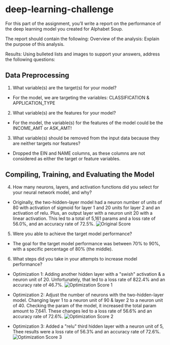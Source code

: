 # deep-learning-challenge

For this part of the assignment, you’ll write a report on the performance of the deep learning model you created for Alphabet Soup.

The report should contain the following:
Overview of the analysis: Explain the purpose of this analysis.

Results: Using bulleted lists and images to support your answers, address the following questions:

## Data Preprocessing
1. What variable(s) are the target(s) for your model?
- For the model, we are targeting the variables: CLASSIFICATION & APPLICATION_TYPE

2. What variable(s) are the features for your model?
- For the model, the variable(s) for the features of the model could be the INCOME_AMT or ASK_AMT!

3. What variable(s) should be removed from the input data because they are neither targets nor features?
- Dropped the EIN and NAME columns, as these columns are not considered as either the target or feature variables.


## Compiling, Training, and Evaluating the Model

4. How many neurons, layers, and activation functions did you select for your neural network model, and why?
- Originally, the two-hidden-layer model had a neuron number of units of 80 with activation of sigmoid for layer 1 and 20 units for layer 2 and an activation of relu. Plus, an output layer with a neuron unit 20 with a linear activation. This led to a total of 5,161 params and a loss rate of 56.0%, and an accuracy rate of 72.5%.
![Original Score](Resources/Model1.png)

5. Were you able to achieve the target model performance?
- The goal for the target model performance was between 70% to 90%, with a specific percentage of 80% (the middle).

6. What steps did you take in your attempts to increase model performance?
- Optimization 1: Adding another hidden layer with a "swish" activation & a neuron unit of 20. Unfortunately, that led to a loss rate of 822.4% and an accuracy rate of 46.7%.
![Optimization Score 1](Resources/Model2.png)

- Optimization 2: Adjust the number of neurons with the two-hidden-layer model. Changing layer 1 to a neuron unit of 90 & layer 2 to a neuron unit of 40. Checking the param of the model, it increased the total param amount to 7,641. These changes led to a loss rate of 56.6% and an accuracy rate of 72.6%.
![Optimization Score 2](Resources/Model3.png)

- Optimization 3: Added a "relu" third hidden layer with a neuron unit of 5, Thee results were a loss rate of 56.3% and an accuracy rate of 72.6%.
![Optimization Score 3](Resources/Model4.png)
